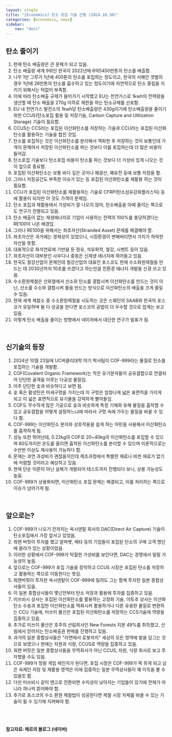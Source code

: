 ```yaml
---
layout: single
title: "[Economics] 탄소 포집 기술 근황 (2024.10.30)"
categories: [economics, news]
sidebar:
    nav: "docs"
---
```


## 탄소 줄이기
1. 현재 탄소 배출량은 큰 문제가 되고 있음.
1. 탄소 배출량 세계 9위인 한국이 2022년에 6억5450만톤의 탄소를 배출함.
1. 나무 1만 그루가 1년에 400톤의 탄소를 포집하는 정도이고, 한국의 서해안 갯벌의 경우 1년에 26만톤의 탄소를 흡수하고 있는 정도이기에 자연적으로 탄소 중립을 지키기 위해서는 턱없이 부족함.
1. 이에 따라 탄소배출 규제가 들어가기 시작했고 EU는 천연가스로 1kwh의 전력량을 생산할 때 탄소 배출을 270g 이하로 제한을 하는 탄소규제를 선포함.
1. EU 내 천연가스 발전소의 1kwh당 탄소배출량은 430g이기에 탄소배출량을 줄이기 위한 CCUS(탄소포집 활용 및 저장기술, Carbon Capture and Utilization Storage) 기술이 필요함.
1. CCUS는 CCS라는 포집된 이산화탄소를 저장하는 기술과 CCU라는 포집된 이산화탄소를 활용하는 기술을 합친 것임.
1. 탄소를 포집하는 것은 이산화탄소를 분리해서 액화한 후 저장하는 것이 보통인데 가격이 문제여서 저장된 이산화탄소를 파는 것보다 이를 포집하는데 더 많은 비용이 들어감.
1. 탄소포집 기술보다 탄소포집 비용이 탄소를 파는 것보다 더 가성비 있게 나오는 것이 앞으로 중요함.
1. 포집된 이산화탄소는 보통 바다 깊은 곳이나 폐광산, 폐유전 등에 보통 저장을 함.
1. 그러나 저장공간도 부족한 이슈가 있는 등 포집된 이산화탄소를 재활용 하는 것이 필요함.
1. CCU가 포집된 이산화탄소를 재활용하는 기술로 CFRP(탄소섬유강화플라스틱) 등에 활용이 되지만 이 것도 가격이 문제임.
1. 탄소 포집과 재활용에서 가성비가 잘 나오지 않아, 탄소배출을 아예 줄이는 쪽으로도 연구가 진행되고 있음.
1. 탄소 배출이 없는 재생에너지로 기업이 사용하는 전력의 100%를 충당하겠다는 RE100이 나온 배경임.
1. 그러나 RE100을 위해서는 좌초자산(Stranded Asset) 문제를 해결해야 함.
1. 좌초자산은 과거에는 경제성이 있었으나, 시장환경이 변해버리면서 가치가 하락한 자산을 뜻함.
1. 대표적으로 화석연료에 기반을 둔 정유, 석유화학, 철강, 시멘트 등이 있음.
1. 좌초자산이 대부분인 사우디나 중동은 신재생 에너지에 뛰어들고 있음.
1. 한국도 철강산업이 문제인데 철강산업의 대표인 포스코도 현재 수소화원제철을 만드는 데 2030년까지 10조를 쓰겠다고 하는만큼 친환경 에너지 개발을 신경 쓰고 있음.
1. 수소환원제철은 산화철에서 산소와 탄소를 결합시켜 이산화탄소를 만드는 것이 아닌, 산소를 수소와 결합시켜 물을 만드는 방식으로 이산화탄소의 배출을 크게 줄일 수 있음.
1. 현재 세계 제철소 중 수소환원제철을 시도하는 곳은 스웨던의 SAAB와 한국의 포스코가 유일하며 둘 다 성공을 한다면 포스코의 공법이 더 우수할 것으로 업계는 보고 있음.
1. 이렇게 탄소 배출을 줄이는 방향에서 네이처에서 대단한 연구가 발표가 됨.

<br/>

## 신기술의 등장
1. 2024년 10월 23일에 UC버클리대학 야기 박사팀이 COF-999라는 물질로 탄소를 포집하는 기술을 개발함.
1. COF(Covalent Organic Framework)는 작은 유기분자들이 공유결합으로 연결되어 단단한 골격을 이루는 다공성 물질임.
1. 아주 단단한 숯과 비슷하다고 보면 됨.
1. 숯 혹은 활성탄은 미세구멍을 가지는데 이 구멍은 엄청나게 넓은 표면적을 가지게 되고 이 넓은 표면적으로 유기물을 강력하게 빨아들임.
1. COF도 무수하게 많은 기공으로 숯과 비슷하게 특정 기체와 유해 물질을 흡착할 수 있고 공유결합을 어떻게 설정하느냐에 따라서 구멍 속에 가두는 물질을 바꿀 수 있다 함.
1. COF-999는 이산화탄소 분자와 상호작용을 쉽게 하는 아민을 사용해서 이산화탄소를 흡착하게 됨.
1. 성능 또한 뛰어난데, 0.22kg의 COF로 20~40kg의 이산화탄소를 포집할 수 있으며 60도까지만 온도를 올리면 흡착된 이산화탄소를 분리할 수 있으며 이론적으로는 수만번 이상도 재사용이 가능하다 함.
1. 문제는 과연 과성비가 괜찮을지인데 제조과정에서 특별한 재료나 비싼 재료가 없기에 저렴할 것이라고 예상하고 있음.
1. 현재 단순 이론이 아닌 실체가 개발되어 테스트까지 진행되다 보니, 상용 가능성도 높음.
1. COF-999가 상용화되면, 이산화탄소 포집 문제는 해결되고, 이를 처리하는 쪽으로 이슈가 넘어가게 됨.

<br/>

## 앞으로는?
1. COF-999가 나오기 전까지는 옥시덴탈 회사의 DAC(Direct Air Capture) 기술이 탄소포집에서 가장 앞서고 있었음.
1. 워렌 버핏이 투자를 했고 알파벳, 메타 등의 기업들이 포집된 탄소의 구매 고객 명단에 올라가 있는 상황이었음.
1. 이러한 상황에서 COF-999가 탁월한 가성비를 보인다면, DAC는 경쟁에서 밀릴 가능성이 높음.
1. 앞으로는 COF-999가 포집 기술을 장악하고 CCUS 시장은 포집된 탄소를 저장하고 활용하는 쪽으로 이동한다는 뜻임.
1. 워렌버핏이 투자한 옥시덴탈이 COF-999에 밀려도 그는 함께 투자한 일본 종합상사들이 있음.
1. 이 일본 종합상사들이 몇넌전부터 탄소 저장과 활용에 투자를 집중하고 있음.
1. 미쓰비시 상사는 포집된 이산화탄소를 활용하는 고정화 기술, 이토추 상사는 이산화탄소 수송과 포집한 이산화탄소를 액화시켜 활용하거나 다른 유용한 물질로 변환하는 CCU 기술에, 미쓰이 물산은 포집된 이산화탄소를 저장하는 CCS기술에 역량을 집중하고 있음.
1. 추가로 미쓰이 물산은 호주의 산림회사인 New Forests 지분 49%를 취득했고, 산림에서 얻어지는 탄소배출권 판매를 진행하고 있음.
1. 과거의 일본 종합상사들은 "라면에서 로봇까지" 세상의 모든 영역에 발을 담그는 것으로 보였으나 현재는 자원과 식량, CCUS로 역량을 집중하고 있음.
1. 워렌 버핏은 일본 종합상사들을 무역회사가 아닌 CCUS, 자원, 식량 회사로 보고 투자했을 수도 있음.
1. COF-999가 정말 게임 체인저가 된다면, 포집 시장은 COF-999가 꽉 쥐게 되고 남은 숙제인 저장 및 재활용 영역은 이에 집중하는 일본 무역상사들이 꽤 이득을 볼 수 있을듯 함.
1. 다만 미쓰비시 같이 엔고로 전환되면 수익성이 낮아지는 기업들이 있기에 전체가 아니라 하나씩 뜯어봐야 함.
1. 추가로 포스코의 수소 환원 제철법이 성공한다면 제철 시장 자체를 바꿀 수 있는 기술이 될 수 있기에 지켜봐야 함.



<br/>
<br/>

#### 참고자료: 메르의 블로그 (네이버) 